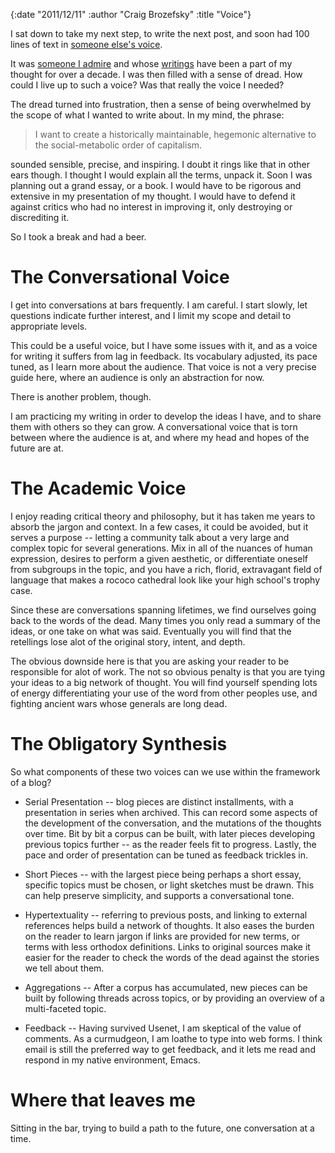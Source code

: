 {:date "2011/12/11" :author "Craig Brozefsky" :title "Voice"}

I sat down to take my next step, to write the next post, and soon had
100 lines of text in [someone else's
voice](https://en.wikipedia.org/wiki/Istv%C3%A1n_M%C3%A9sz%C3%A1ros_%28professor%29).

It was [someone I admire](http://leobabauta.com/bio.html) and whose
[writings](http://www.marxists.org/archive/marx/works/) have been a
part of my thought for over a decade.  I was then filled with a sense
of dread.  How could I live up to such a voice?  Was that really the
voice I needed?

The dread turned into frustration, then a sense of being overwhelmed
by the scope of what I wanted to write about.  In my mind, the phrase:

> I want to create a historically maintainable, hegemonic alternative
> to the social-metabolic order of capitalism.

sounded sensible, precise, and inspiring.  I doubt it rings like that
in other ears though.  I thought I would explain all the terms, unpack
it.  Soon I was planning out a grand essay, or a book.  I would have
to be rigorous and extensive in my presentation of my thought.  I
would have to defend it against critics who had no interest in
improving it, only destroying or discrediting it.

So I took a break and had a beer.

# The Conversational Voice

I get into conversations at bars frequently.  I am careful. I start
slowly, let questions indicate further interest, and I limit my scope
and detail to appropriate levels.

This could be a useful voice, but I have some issues with it, and as a
voice for writing it suffers from lag in feedback.  Its vocabulary
adjusted, its pace tuned, as I learn more about the audience.  That
voice is not a very precise guide here, where an audience is only an
abstraction for now.

There is another problem, though.

I am practicing my writing in order to develop the ideas I have, and
to share them with others so they can grow.  A conversational voice
that is torn between where the audience is at, and where my head and
hopes of the future are at.

# The Academic Voice

I enjoy reading critical theory and philosophy, but it has taken me
years to absorb the jargon and context.  In a few cases, it could be
avoided, but it serves a purpose -- letting a community talk about a
very large and complex topic for several generations.  Mix in all of
the nuances of human expression, desires to perform a given aesthetic,
or differentiate oneself from subgroups in the topic, and you have a
rich, florid, extravagant field of language that makes a rococo
cathedral look like your high school's trophy case.

Since these are conversations spanning lifetimes, we find ourselves
going back to the words of the dead.  Many times you only read a
summary of the ideas, or one take on what was said.  Eventually you
will find that the retellings lose alot of the original story, intent,
and depth.  

The obvious downside here is that you are asking your reader to be
responsible for alot of work.  The not so obvious penalty is that you
are tying your ideas to a big network of thought.  You will find
yourself spending lots of energy differentiating your use of the word
from other peoples use, and fighting ancient wars whose generals are
long dead.

# The Obligatory Synthesis

So what components of these two voices can we use within the framework
of a blog?

* Serial Presentation -- blog pieces are distinct installments, with a
  presentation in series when archived.  This can record some aspects
  of the development of the conversation, and the mutations of the
  thoughts over time.  Bit by bit a corpus can be built, with later
  pieces developing previous topics further -- as the reader feels fit
  to progress.  Lastly, the pace and order of presentation can be
  tuned as feedback trickles in.

* Short Pieces -- with the largest piece being perhaps a short essay,
  specific topics must be chosen, or light sketches must be drawn.
  This can help preserve simplicity, and supports a conversational
  tone.

* Hypertextuality -- referring to previous posts, and linking to
  external references helps build a network of thoughts.  It also
  eases the burden on the reader to learn jargon if links are provided
  for new terms, or terms with less orthodox definitions.  Links to
  original sources make it easier for the reader to check the words of
  the dead against the stories we tell about them.

* Aggregations -- After a corpus has accumulated, new pieces can be
  built by following threads across topics, or by providing an
  overview of a multi-faceted topic.

* Feedback -- Having survived Usenet, I am skeptical of the value of
  comments.  As a curmudgeon, I am loathe to type into web forms.  I
  think email is still the preferred way to get feedback, and it lets
  me read and respond in my native environment, Emacs.

# Where that leaves me

Sitting in the bar, trying to build a path to the future, one
conversation at a time.